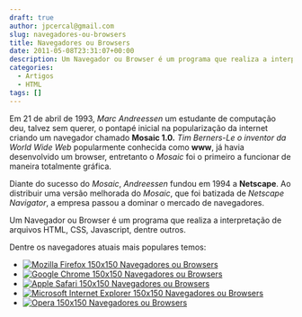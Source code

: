 ```yaml
---
draft: true
author: jpcercal@gmail.com
slug: navegadores-ou-browsers
title: Navegadores ou Browsers
date: 2011-05-08T23:31:07+00:00
description: Um Navegador ou Browser é um programa que realiza a interpretação de arquivos HTML, CSS, Javascript, dentre outros.
categories:
  - Artigos
  - HTML
tags: []
---
```


Em 21 de abril de 1993, _Marc Andreessen_ um estudante de computação deu, talvez sem querer, o pontapé inicial na popularização da internet criando um navegador chamado **Mosaic 1.0\.** _Tim Berners-Le o inventor da World Wide Web_ popularmente conhecida como **www**, já havia desenvolvido um browser, entretanto o _Mosaic_ foi o primeiro a funcionar de maneira totalmente gráfica.

Diante do sucesso do _Mosaic_, _Andreessen_ fundou em 1994 a **Netscape**. Ao distribuir uma versão melhorada do _Mosaic_, que foi batizada de _Netscape Navigator_, a empresa passou a dominar o mercado de navegadores.

Um Navegador ou Browser é um programa que realiza a interpretação de arquivos HTML, CSS, Javascript, dentre outros.

Dentre os navegadores atuais mais populares temos:

* [![Mozilla Firefox 150x150 Navegadores ou Browsers](http://sistemas.cekurte.com/wp-content/uploads/2011/05/Mozilla-Firefox-150x150.png "Navegadores ou Browsers")](http://br.mozdev.org/download/ "Mozilla Firefox")
* [![Google Chrome 150x150 Navegadores ou Browsers](http://sistemas.cekurte.com/wp-content/uploads/2011/05/Google-Chrome-150x150.png "Navegadores ou Browsers")](http://www.google.com/chrome/?hl=pt-BR "Google Chrome")
* [![Apple Safari 150x150 Navegadores ou Browsers](http://sistemas.cekurte.com/wp-content/uploads/2011/05/Apple-Safari-150x150.png "Navegadores ou Browsers")](http://www.apple.com/safari/download/ "Apple Safari")
* [![Microsoft Internet Explorer 150x150 Navegadores ou Browsers](http://sistemas.cekurte.com/wp-content/uploads/2011/05/Microsoft-Internet-Explorer-150x150.png "Navegadores ou Browsers")](http://windows.microsoft.com/pt-BR/internet-explorer/products/ie/home "Microsoft Internet Explorer")
* [![Opera 150x150 Navegadores ou Browsers](http://sistemas.cekurte.com/wp-content/uploads/2011/05/Opera-150x150.png "Navegadores ou Browsers")](http://www.opera.com/download/ "Opera")
